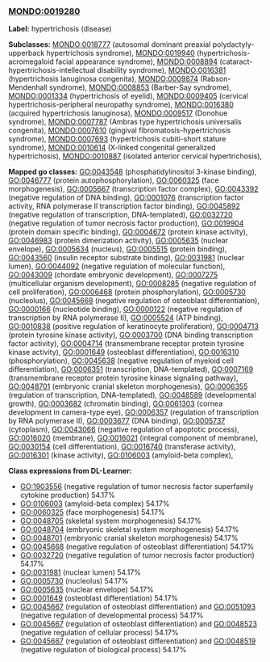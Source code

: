 
### [MONDO:0019280](http://purl.obolibrary.org/obo/MONDO_0019280)
**Label:** hypertrichosis (disease)

**Subclasses:** [MONDO:0018777](http://purl.obolibrary.org/obo/MONDO_0018777) (autosomal dominant preaxial polydactyly-upperback hypertrichosis syndrome), [MONDO:0019940](http://purl.obolibrary.org/obo/MONDO_0019940) (hypertrichosis-acromegaloid facial appearance syndrome), [MONDO:0008894](http://purl.obolibrary.org/obo/MONDO_0008894) (cataract-hypertrichosis-intellectual disability syndrome), [MONDO:0016381](http://purl.obolibrary.org/obo/MONDO_0016381) (hypertrichosis lanuginosa congenita), [MONDO:0009874](http://purl.obolibrary.org/obo/MONDO_0009874) (Rabson-Mendenhall syndrome), [MONDO:0008853](http://purl.obolibrary.org/obo/MONDO_0008853) (Barber-Say syndrome), [MONDO:0001334](http://purl.obolibrary.org/obo/MONDO_0001334) (hypertrichosis of eyelid), [MONDO:0009405](http://purl.obolibrary.org/obo/MONDO_0009405) (cervical hypertrichosis-peripheral neuropathy syndrome), [MONDO:0016380](http://purl.obolibrary.org/obo/MONDO_0016380) (acquired hypertrichosis lanuginosa), [MONDO:0009517](http://purl.obolibrary.org/obo/MONDO_0009517) (Donohue syndrome), [MONDO:0007787](http://purl.obolibrary.org/obo/MONDO_0007787) (Ambras type hypertrichosis universalis congenita), [MONDO:0007610](http://purl.obolibrary.org/obo/MONDO_0007610) (gingival fibromatosis-hypertrichosis syndrome), [MONDO:0007693](http://purl.obolibrary.org/obo/MONDO_0007693) (hypertrichosis cubiti-short stature syndrome), [MONDO:0010614](http://purl.obolibrary.org/obo/MONDO_0010614) (X-linked congenital generalized hypertrichosis), [MONDO:0010887](http://purl.obolibrary.org/obo/MONDO_0010887) (isolated anterior cervical hypertrichosis), 

**Mapped go classes:** [GO:0043548](http://purl.obolibrary.org/obo/GO_0043548) (phosphatidylinositol 3-kinase binding), [GO:0046777](http://purl.obolibrary.org/obo/GO_0046777) (protein autophosphorylation), [GO:0060325](http://purl.obolibrary.org/obo/GO_0060325) (face morphogenesis), [GO:0005667](http://purl.obolibrary.org/obo/GO_0005667) (transcription factor complex), [GO:0043392](http://purl.obolibrary.org/obo/GO_0043392) (negative regulation of DNA binding), [GO:0001076](http://purl.obolibrary.org/obo/GO_0001076) (transcription factor activity, RNA polymerase II transcription factor binding), [GO:0045892](http://purl.obolibrary.org/obo/GO_0045892) (negative regulation of transcription, DNA-templated), [GO:0032720](http://purl.obolibrary.org/obo/GO_0032720) (negative regulation of tumor necrosis factor production), [GO:0019904](http://purl.obolibrary.org/obo/GO_0019904) (protein domain specific binding), [GO:0004672](http://purl.obolibrary.org/obo/GO_0004672) (protein kinase activity), [GO:0046983](http://purl.obolibrary.org/obo/GO_0046983) (protein dimerization activity), [GO:0005635](http://purl.obolibrary.org/obo/GO_0005635) (nuclear envelope), [GO:0005634](http://purl.obolibrary.org/obo/GO_0005634) (nucleus), [GO:0005515](http://purl.obolibrary.org/obo/GO_0005515) (protein binding), [GO:0043560](http://purl.obolibrary.org/obo/GO_0043560) (insulin receptor substrate binding), [GO:0031981](http://purl.obolibrary.org/obo/GO_0031981) (nuclear lumen), [GO:0044092](http://purl.obolibrary.org/obo/GO_0044092) (negative regulation of molecular function), [GO:0043009](http://purl.obolibrary.org/obo/GO_0043009) (chordate embryonic development), [GO:0007275](http://purl.obolibrary.org/obo/GO_0007275) (multicellular organism development), [GO:0008285](http://purl.obolibrary.org/obo/GO_0008285) (negative regulation of cell proliferation), [GO:0006468](http://purl.obolibrary.org/obo/GO_0006468) (protein phosphorylation), [GO:0005730](http://purl.obolibrary.org/obo/GO_0005730) (nucleolus), [GO:0045668](http://purl.obolibrary.org/obo/GO_0045668) (negative regulation of osteoblast differentiation), [GO:0000166](http://purl.obolibrary.org/obo/GO_0000166) (nucleotide binding), [GO:0000122](http://purl.obolibrary.org/obo/GO_0000122) (negative regulation of transcription by RNA polymerase II), [GO:0005524](http://purl.obolibrary.org/obo/GO_0005524) (ATP binding), [GO:0010838](http://purl.obolibrary.org/obo/GO_0010838) (positive regulation of keratinocyte proliferation), [GO:0004713](http://purl.obolibrary.org/obo/GO_0004713) (protein tyrosine kinase activity), [GO:0003700](http://purl.obolibrary.org/obo/GO_0003700) (DNA binding transcription factor activity), [GO:0004714](http://purl.obolibrary.org/obo/GO_0004714) (transmembrane receptor protein tyrosine kinase activity), [GO:0001649](http://purl.obolibrary.org/obo/GO_0001649) (osteoblast differentiation), [GO:0016310](http://purl.obolibrary.org/obo/GO_0016310) (phosphorylation), [GO:0045638](http://purl.obolibrary.org/obo/GO_0045638) (negative regulation of myeloid cell differentiation), [GO:0006351](http://purl.obolibrary.org/obo/GO_0006351) (transcription, DNA-templated), [GO:0007169](http://purl.obolibrary.org/obo/GO_0007169) (transmembrane receptor protein tyrosine kinase signaling pathway), [GO:0048701](http://purl.obolibrary.org/obo/GO_0048701) (embryonic cranial skeleton morphogenesis), [GO:0006355](http://purl.obolibrary.org/obo/GO_0006355) (regulation of transcription, DNA-templated), [GO:0048589](http://purl.obolibrary.org/obo/GO_0048589) (developmental growth), [GO:0003682](http://purl.obolibrary.org/obo/GO_0003682) (chromatin binding), [GO:0061303](http://purl.obolibrary.org/obo/GO_0061303) (cornea development in camera-type eye), [GO:0006357](http://purl.obolibrary.org/obo/GO_0006357) (regulation of transcription by RNA polymerase II), [GO:0003677](http://purl.obolibrary.org/obo/GO_0003677) (DNA binding), [GO:0005737](http://purl.obolibrary.org/obo/GO_0005737) (cytoplasm), [GO:0043066](http://purl.obolibrary.org/obo/GO_0043066) (negative regulation of apoptotic process), [GO:0016020](http://purl.obolibrary.org/obo/GO_0016020) (membrane), [GO:0016021](http://purl.obolibrary.org/obo/GO_0016021) (integral component of membrane), [GO:0030154](http://purl.obolibrary.org/obo/GO_0030154) (cell differentiation), [GO:0016740](http://purl.obolibrary.org/obo/GO_0016740) (transferase activity), [GO:0016301](http://purl.obolibrary.org/obo/GO_0016301) (kinase activity), [GO:0106003](http://purl.obolibrary.org/obo/GO_0106003) (amyloid-beta complex), 

**Class expressions from DL-Learner:**

- [GO:1903556](http://purl.obolibrary.org/obo/GO_1903556) (negative regulation of tumor necrosis factor superfamily cytokine production) 54.17%
- [GO:0106003](http://purl.obolibrary.org/obo/GO_0106003) (amyloid-beta complex) 54.17%
- [GO:0060325](http://purl.obolibrary.org/obo/GO_0060325) (face morphogenesis) 54.17%
- [GO:0048705](http://purl.obolibrary.org/obo/GO_0048705) (skeletal system morphogenesis) 54.17%
- [GO:0048704](http://purl.obolibrary.org/obo/GO_0048704) (embryonic skeletal system morphogenesis) 54.17%
- [GO:0048701](http://purl.obolibrary.org/obo/GO_0048701) (embryonic cranial skeleton morphogenesis) 54.17%
- [GO:0045668](http://purl.obolibrary.org/obo/GO_0045668) (negative regulation of osteoblast differentiation) 54.17%
- [GO:0032720](http://purl.obolibrary.org/obo/GO_0032720) (negative regulation of tumor necrosis factor production) 54.17%
- [GO:0031981](http://purl.obolibrary.org/obo/GO_0031981) (nuclear lumen) 54.17%
- [GO:0005730](http://purl.obolibrary.org/obo/GO_0005730) (nucleolus) 54.17%
- [GO:0005635](http://purl.obolibrary.org/obo/GO_0005635) (nuclear envelope) 54.17%
- [GO:0001649](http://purl.obolibrary.org/obo/GO_0001649) (osteoblast differentiation) 54.17%
- [GO:0045667](http://purl.obolibrary.org/obo/GO_0045667) (regulation of osteoblast differentiation) and [GO:0051093](http://purl.obolibrary.org/obo/GO_0051093) (negative regulation of developmental process) 54.17%
- [GO:0045667](http://purl.obolibrary.org/obo/GO_0045667) (regulation of osteoblast differentiation) and [GO:0048523](http://purl.obolibrary.org/obo/GO_0048523) (negative regulation of cellular process) 54.17%
- [GO:0045667](http://purl.obolibrary.org/obo/GO_0045667) (regulation of osteoblast differentiation) and [GO:0048519](http://purl.obolibrary.org/obo/GO_0048519) (negative regulation of biological process) 54.17%


